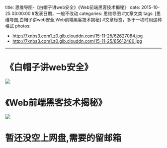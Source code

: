 title: 思维导图-《白帽子讲web安全》《Web前端黑客技术揭秘》
date: 2015-10-25 03:00:00 #发表日期，一般不改动
categories: 思维导图 #文章文类
tags: [思维导图,白帽子讲web安全,Web前端黑客技术揭秘] #文章标签，多于一项时用这种格式
photos:
- http://7xnbs3.com1.z0.glb.clouddn.com/15-11-25/62627084.jpg
- http://7xnbs3.com1.z0.glb.clouddn.com/15-11-25/85612480.jpg


---
# 《白帽子讲web安全》
![](http://7xnbs3.com1.z0.glb.clouddn.com/15-11-25/62627084.jpg)


# 《Web前端黑客技术揭秘》
![](http://7xnbs3.com1.z0.glb.clouddn.com/15-11-25/85612480.jpg)


# 暂还没空上网盘,需要的留邮箱
<!-- more -->
